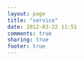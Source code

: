 ```yaml
---
layout: page
title: "service"
date: 2012-03-22 11:51
comments: true
sharing: true
footer: true
---
```

